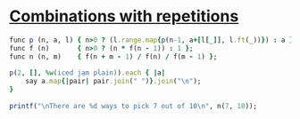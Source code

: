 [1]: http://rosettacode.org/wiki/Combinations_with_repetitions

# [Combinations with repetitions][1]

```ruby
func p (n, a, l) { n>0 ? (l.range.map{p(n-1, a+[l[_]], l.ft(_))}) : a };
func f (n)       { n>0 ? (n * f(n - 1)) : 1 };
func n (n, m)    { f(n + m - 1) / f(n) / f(m - 1) };
 
p(2, [], %w(iced jam plain)).each { |a|
    say a.map{|pair| pair.join(" ")}.join("\n");
}
 
printf("\nThere are %d ways to pick 7 out of 10\n", n(7, 10));
```
